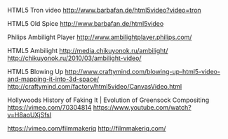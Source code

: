 HTML5 Tron video
http://www.barbafan.de/html5video?video=tron

HTML5 Old Spice
http://www.barbafan.de/html5video

Philips Ambilight Player
http://www.ambilightplayer.philips.com/

HTML5 Ambilight
http://media.chikuyonok.ru/ambilight/
http://chikuyonok.ru/2010/03/ambilight-video/

HTML5 Blowing Up
http://www.craftymind.com/blowing-up-html5-video-and-mapping-it-into-3d-space/
http://craftymind.com/factory/html5video/CanvasVideo.html

Hollywoods History of Faking It | Evolution of Greensock Compositing
https://vimeo.com/70304814
https://www.youtube.com/watch?v=H8aoUXjSfsI

https://vimeo.com/filmmakeriq
http://filmmakeriq.com/

